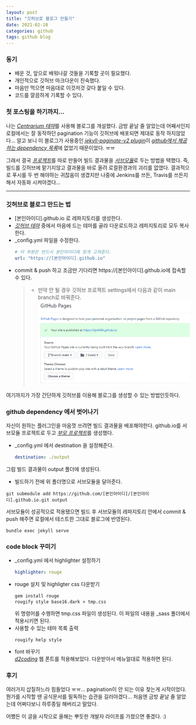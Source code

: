 ```yaml
---
layout: post
title: "깃허브로 블로그 만들기"
date: 2021-02-10
categories: github
tags: github blog
---
```


### 동기
- 배운 것, 앞으로 배워나갈 것들을 기록할 곳이 필요했다.
- 개인적으로 깃허브 마크다운이 친숙했다.
- 마음만 먹으면 마음대로 이것저것 갖다 붙일 수 있다.
- 코드를 깔끔하게 기록할 수 있다.

### 첫 포스팅을 하기까지...
나는 [*Centrarium 테마*](http://jekyllthemes.org/themes/centrarium/)를 사용해 블로그를 개설했다. 금방 끝날 줄 알았는데 어째서인지 로컬에서는 잘 동작하던 pagination 기능이 깃허브에 배포되면 제대로 동작 하지않았다... 알고 보니 이 블로그가 사용중인 [*jekyll-paginate-v2 plugin*](https://github.com/sverrirs/jekyll-paginate-v2)이 [*github에서 제공하는 dependency 목록*](https://pages.github.com/versions/)에 없었기 때문이었다. ㅠㅠ

그래서 결국 [*프로젝트*](https://github.com/kjb4494/blog-builder)를 따로 만들어 빌드 결과물을 [*서브모듈*](https://github.com/kjb4494/kjb4494.github.io)로 두는 방법을 택했다. 즉, 빌드를 깃허브에 맡기지않고 결과물을 바로 올려 로컬환경과의 괴리를 없앴다. 결과적으로 푸시를 두 번 해야하는 귀찮음이 생겼지만 나중에 Jenkins를 쓰든, Travis를 쓰든지 해서 자동화 시켜야겠다...

---

### 깃허브로 블로그 만드는 법
- [본인아이디].github.io 로 레파지토리를 생성한다.
- [*깃허브 테마*](http://jekyllthemes.org/) 중에서 마음에 드는 테마를 골라 다운로드하고 레파지토리로 모두 복사한다.
- _config.yml 파일을 수정한다.
    ```yml
    # 이 부분은 반드시 본인아이디에 맞게 고쳐준다.
    url: "https://[본인아이디].github.io"
    ```
- commit & push 하고 조금만 기다리면 https://[본인아이디].github.io에 접속할 수 있다.
    >* 만약 안 될 경우 깃허브 프로젝트 settings에서 다음과 같이 main branch로 바꿔준다.
    ![github settings](/assets/imgs/posts/github/create-github-blog-001.png)

여기까지가 가장 간단하게 깃허브를 이용해 블로그를 생성할 수 있는 방법인듯하다.

### github dependency 에서 벗어나기
자신이 원하는 플러그인을 마음껏 쓰려면 빌드 결과물을 배포해야한다. github.io를 서브모듈 프로젝트로 두고 [*부모 프로젝트*](https://github.com/kjb4494/blog-builder)를 생성했다.
- _config.yml 에서 destination 을 설정해준다.
    ```yml
    destination: ./output
    ```
그럼 빌드 결과물이 output 폴더에 생성된다. 
- 빌드하기 전에 위 폴더명으로 서브모듈을 달아준다.
```shell
git submodule add https://github.com/[본인아이디]/[본인아이디].github.io.git output
```
서브모듈이 성공적으로 적용됐으면 빌드 후 서브모듈의 레파지토리 안에서 commit & push 해주면 로컬에서 테스트한 그대로 블로그에 반영된다.
```shell
bundle exec jekyll serve
```

### code block 꾸미기
- _config.yml 에서 highlighter 설정하기
    ```yml
    highlighter: rouge
    ```
- rouge 설치 및 highligter css 다운받기
    ```shell
    gem install rouge
    rougify style base16.dark > tmp.css
    ```
    위 명령어를 수행하면 tmp.css 파일이 생성된다.
    이 파일의 내용을 _sass 폴더에서 적용시키면 된다.
- 사용할 수 있는 테마 목록 출력
    ```shell
    rougify help style
    ```
- font 바꾸기  
[*d2coding*](https://github.com/Joungkyun/font-d2coding) 웹 폰트를 적용해보았다. 다운받아서 메뉴얼대로 적용하면 된다.

### 후기
여러가지 삽질하느라 힘들었다 ㅠㅠ... pagination이 안 되는 이유 찾는게 시작이었다. 뭔가를 시작할 땐 공식문서를 필독하는 습관을 길러야겠다... 처음엔 금방 끝날 줄 알았는데 어쩌다보니 하루종일 해버리고 말았다. 

어쨌든 이 글을 시작으로 올해는 뿌듯한 개발자 라이프를 가졌으면 좋겠다. :)